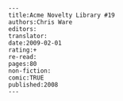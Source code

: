 
    ---
    title:Acme Novelty Library #19
    authors:Chris Ware
    editors:
    translator:
    date:2009-02-01
    rating:+
    re-read:
    pages:80
    non-fiction:
    comic:TRUE
    published:2008
    ---

    